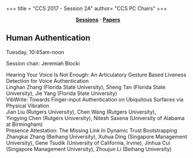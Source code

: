 +++
title = "CCS 2017 - Session 2A"
author= "CCS PC Chairs"
+++
<center><a href="/sessions"><b>Sessions</b></a> &middot; <a href="/papers"><b>Papers</b></a></center>
<p>
<h2>Human Authentication</h2>Tuesday, 10:45am-noon<p>Session chair: Jeremiah Blocki<div class="bpaper"><span class="ptitle">Hearing Your Voice Is Not Enough: An Articulatory Gesture Based Liveness Detection for Voice Authentication</span></br><div class="pblock"><span class="author">Linghan&nbsp;Zhang</span> <span class="institution">(Florida State University)</span>, <span class="author">Sheng&nbsp;Tan</span> <span class="institution">(Florida State University)</span>, <span class="author">Jie&nbsp;Yang</span> <span class="institution">(Florida State University)</span><br><div class="pextra"></div></div></div><div class="bpaper"><span class="ptitle">VibWrite: Towards Finger-input Authentication on Ubiquitous Surfaces via Physical Vibration</span></br><div class="pblock"><span class="author">Jian&nbsp;Liu</span> <span class="institution">(Rutgers University)</span>, <span class="author">Chen&nbsp;Wang</span> <span class="institution">(Rutgers University)</span>, <span class="author">Yingying&nbsp;Chen</span> <span class="institution">(Rutgers University)</span>, <span class="author">Nitesh&nbsp;Saxena</span> <span class="institution">(University of Alabama at Birmingham)</span><br><div class="pextra"></div></div></div><div class="bpaper"><span class="ptitle">Presence Attestation: The Missing Link In Dynamic Trust Bootstrapping</span></br><div class="pblock"><span class="author">Zhangkai&nbsp;Zhang</span> <span class="institution">(Beihang University)</span>, <span class="author">Xuhua&nbsp;Ding</span> <span class="institution">(Singapore Management University)</span>, <span class="author">Gene&nbsp;Tsudik</span> <span class="institution">(University of California, Irvine)</span>, <span class="author">Jinhua&nbsp;Cui</span> <span class="institution">(Singapore Management University)</span>, <span class="author">Zhoujun&nbsp;Li</span> <span class="institution">(Beihang University)</span><br><div class="pextra"></div></div></div>